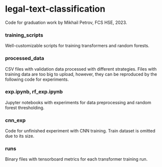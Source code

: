 # legal-text-classification
Code for graduation work by Mikhail Petrov, FCS HSE, 2023.

### training_scripts
Well-customizable scripts for training transformers and random forests.

### processed_data
CSV files with validation data processed with different strategies. Files with training data are too big to upload, however, they can be reproduced by the following code for experiments.

### exp.ipynb, rf_exp.ipynb
Jupyter notebooks with experiments for data preprocessing and random forest thresholding.

### cnn_exp
Code for unfinished experiment with CNN training. Train dataset is omitted due to its size.

### runs
Binary files with tensorboard metrics for each transformer training run.
